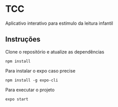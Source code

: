 # TCC
Aplicativo interativo para estímulo da leitura infantil

## Instruções
Clone o repositório e atualize as dependências

```
npm install
```
Para instalar o expo caso precise

```
npm install -g expo-cli
```

Para executar o projeto

```
expo start
```
